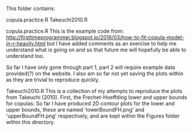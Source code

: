 This folder contains:


copula.practice.R
Takeuchi2010.R


copula.practice.R 
This is the example code from: 
http://firsttimeprogrammer.blogspot.jp/2016/03/how-to-fit-copula-model-in-r-heavily.html
but I have added comments as an exercise to help me understand what is going on and so that 
future me will hopefully be able to understand too. 

So far I have only gone through part 1, part 2 will require example data provided(?) on the website.
I also am so far not yet saving the plots within as they are trivial to reproduce quickly.


Takeuchi2010.R
This is a collection of my attempts to reproduce the plots from Takeuchi (2010).
First, the Frechet-Hoeffding lower and upper bounds for copulas:
So far I have produced 2D contour plots for the lower and upper bounds, these are named
'lowerBoundFH.png' and 'upperBoundFH.png' respectively, and are kept within the Figures folder within this directory.
